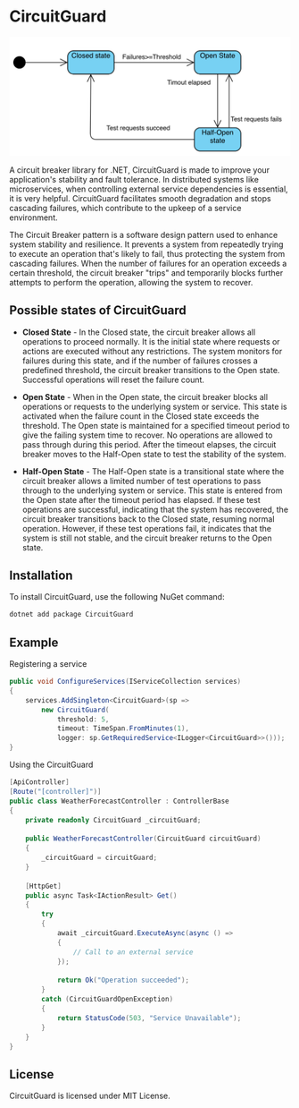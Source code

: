 # CircuitGuard

<img src="/assets/state.png" alt="State diagram showing all the possible states of CircuitGuard" />

A circuit breaker library for .NET, CircuitGuard is made to improve your application's stability and fault tolerance. In distributed systems like microservices, when controlling external service dependencies is essential, it is very helpful. CircuitGuard facilitates smooth degradation and stops cascading failures, which contribute to the upkeep of a service environment.

The Circuit Breaker pattern is a software design pattern used to enhance system stability and resilience. It prevents a system from repeatedly trying to execute an operation that's likely to fail, thus protecting the system from cascading failures. When the number of failures for an operation exceeds a certain threshold, the circuit breaker "trips" and temporarily blocks further attempts to perform the operation, allowing the system to recover.

## Possible states of CircuitGuard
- **Closed State** - In the Closed state, the circuit breaker allows all operations to proceed normally. It is the initial state where requests or actions are executed without any restrictions. The system monitors for failures during this state, and if the number of failures crosses a predefined threshold, the circuit breaker transitions to the Open state. Successful operations will reset the failure count.

- **Open State** - When in the Open state, the circuit breaker blocks all operations or requests to the underlying system or service. This state is activated when the failure count in the Closed state exceeds the threshold. The Open state is maintained for a specified timeout period to give the failing system time to recover. No operations are allowed to pass through during this period. After the timeout elapses, the circuit breaker moves to the Half-Open state to test the stability of the system.

- **Half-Open State** - The Half-Open state is a transitional state where the circuit breaker allows a limited number of test operations to pass through to the underlying system or service. This state is entered from the Open state after the timeout period has elapsed. If these test operations are successful, indicating that the system has recovered, the circuit breaker transitions back to the Closed state, resuming normal operation. However, if these test operations fail, it indicates that the system is still not stable, and the circuit breaker returns to the Open state.

## Installation

To install CircuitGuard, use the following NuGet command:

```sh
dotnet add package CircuitGuard
```

## Example
Registering a service
```cs
public void ConfigureServices(IServiceCollection services)
{
    services.AddSingleton<CircuitGuard>(sp => 
        new CircuitGuard(
            threshold: 5, 
            timeout: TimeSpan.FromMinutes(1),
            logger: sp.GetRequiredService<ILogger<CircuitGuard>>()));
}
```

Using the CircuitGuard
```cs
[ApiController]
[Route("[controller]")]
public class WeatherForecastController : ControllerBase
{
    private readonly CircuitGuard _circuitGuard;

    public WeatherForecastController(CircuitGuard circuitGuard)
    {
        _circuitGuard = circuitGuard;
    }

    [HttpGet]
    public async Task<IActionResult> Get()
    {
        try
        {
            await _circuitGuard.ExecuteAsync(async () =>
            {
                // Call to an external service
            });

            return Ok("Operation succeeded");
        }
        catch (CircuitGuardOpenException)
        {
            return StatusCode(503, "Service Unavailable");
        }
    }
}
```

## License
CircuitGuard is licensed under MIT License.